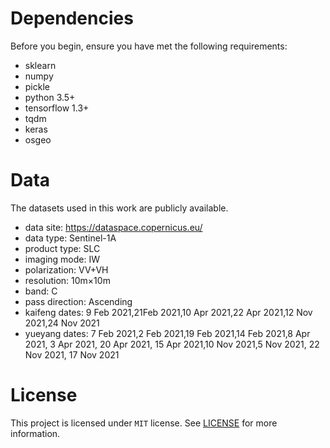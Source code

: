 # Dependencies
Before you begin, ensure you have met the following requirements:
* sklearn
* numpy
* pickle
* python 3.5+
* tensorflow 1.3+
* tqdm
* keras
* osgeo
# Data
The datasets used in this work are publicly available.
* data site: https://dataspace.copernicus.eu/
* data type: Sentinel-1A
* product type: SLC
* imaging mode: IW
* polarization: VV+VH
* resolution: 10m×10m
* band: C
* pass direction: Ascending
* kaifeng dates: 9 Feb 2021,21Feb 2021,10 Apr 2021,22 Apr 2021,12 Nov 2021,24 Nov 2021
* yueyang dates: 7 Feb 2021,2 Feb 2021,19 Feb 2021,14 Feb 2021,8 Apr 2021, 3 Apr 2021, 20 Apr 2021, 15 Apr 2021,10 Nov 2021,5 Nov 2021, 22 Nov 2021, 17 Nov 2021

# License
This project is licensed under `MIT` license. See [LICENSE](https://github.com/rrh662/automatic-sar-lcc/blob/main/LICENSE) for more information.
